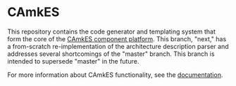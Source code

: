 <!--
 Copyright 2016, NICTA

 This software may be distributed and modified according to the terms of
 the BSD 2-Clause license. Note that NO WARRANTY is provided.
 See "LICENSE_BSD2.txt" for details.

 @TAG(NICTA_BSD)
-->

# CAmkES

This repository contains the code generator and templating system that form the
core of the [CAmkES component platform](http://sel4.systems/Info/CAmkES/). This
branch, "next," has a from-scratch re-implementation of the architecture
description parser and addresses several shortcomings of the "master" branch.
This branch is intended to supersede "master" in the future.

For more information about CAmkES functionality, see the
[documentation](docs/index.md).
